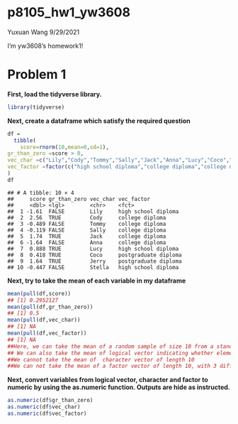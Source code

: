 p8105\_hw1\_yw3608
================
Yuxuan Wang
9/29/2021

I’m yw3608’s homework1!

# Problem 1

**First, load the tidyverse library.**

``` r
library(tidyverse)
```

**Next, create a dataframe which satisfy the required question**

``` r
df = 
  tibble(
    score=rnorm(10,mean=0,sd=1),
gr_than_zero =score > 0,
vec_char =c("Lily","Cody","Tommy","Sally","Jack","Anna","Lucy","Coco","Jerry","Stella"),
vec_factor =factor(c("high school diploma","college diploma","college diploma","college diploma","college diploma","college diploma","high school diploma","postgraduate diploma","postgraduate diploma","high school diploma"))
)
df
```

    ## # A tibble: 10 × 4
    ##     score gr_than_zero vec_char vec_factor          
    ##     <dbl> <lgl>        <chr>    <fct>               
    ##  1 -1.61  FALSE        Lily     high school diploma 
    ##  2  2.56  TRUE         Cody     college diploma     
    ##  3 -0.489 FALSE        Tommy    college diploma     
    ##  4 -0.119 FALSE        Sally    college diploma     
    ##  5  1.74  TRUE         Jack     college diploma     
    ##  6 -1.64  FALSE        Anna     college diploma     
    ##  7  0.888 TRUE         Lucy     high school diploma 
    ##  8  0.418 TRUE         Coco     postgraduate diploma
    ##  9  1.64  TRUE         Jerry    postgraduate diploma
    ## 10 -0.447 FALSE        Stella   high school diploma

**Next, try to take the mean of each variable in my dataframe**

``` r
mean(pull(df,score))
## [1] 0.2952127
mean(pull(df,gr_than_zero))
## [1] 0.5
mean(pull(df,vec_char))
## [1] NA
mean(pull(df,vec_factor))
## [1] NA
##Here, we can take the mean of a random sample of size 10 from a standard Normal distribution
## We can also take the mean of logical vector indicating whether elements of the sample are greater than 0
##We cannot take the mean of  character vector of length 10
##We can not take the mean of a factor vector of length 10, with 3 different factor “levels”
```

**Next, convert variables from logical vector, character and factor to
numeric by using the as.numeric function. Outputs are hide as
instructed.**

``` r
as.numeric(df$gr_than_zero)
as.numeric(df$vec_char)
as.numeric(df$vec_factor)
```
